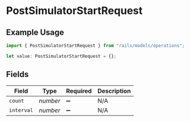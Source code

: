 # PostSimulatorStartRequest

## Example Usage

```typescript
import { PostSimulatorStartRequest } from "rails/models/operations";

let value: PostSimulatorStartRequest = {};
```

## Fields

| Field              | Type               | Required           | Description        |
| ------------------ | ------------------ | ------------------ | ------------------ |
| `count`            | *number*           | :heavy_minus_sign: | N/A                |
| `interval`         | *number*           | :heavy_minus_sign: | N/A                |